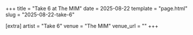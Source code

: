 +++
title = "Take 6 at The MIM"
date = 2025-08-22
template = "page.html"
slug = "2025-08-22-take-6"

[extra]
artist = "Take 6"
venue = "The MIM"
venue_url = ""
+++
